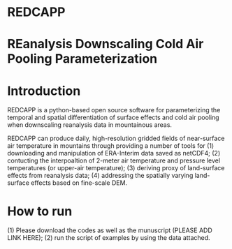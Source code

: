 # REDCAPP 
# REanalysis Downscaling Cold Air Pooling Parameterization

# Introduction
REDCAPP is a python-based open source software for parameterizing the temporal and spatial differentiation of surface effects and cold air pooling when downscaling reanalysis data in mountainous areas.

REDCAPP can produce daily, high-resolution gridded fields of near-surface air temperature in mountains through providing a number of tools for 
(1) downloading and manipulation of ERA-Interim data saved as netCDF4;
(2) contucting the interpoaltion of 2-meter air temperature and pressure level temperatures (or upper-air temperature);
(3) deriving proxy of land-surface effects from reanalysis data;
(4) addressing the spatially varying land-surface effects based on fine-scale DEM.

# How to run
(1) Please download the codes as well as the munuscript (PLEASE ADD LINK HERE);
(2) run the script of examples by using the data attached.
